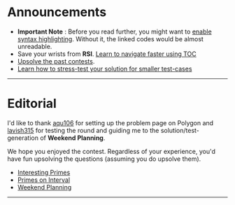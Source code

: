 # Announcements
* **Important Note** : Before you read further, you might want to [enable syntax highlighting](../../documentation/documentation.md). Without it, the linked codes would be almost unreadable. 
* Save your wrists from **RSI**. [Learn to navigate faster using TOC](../../documentation/faster-navigation.md)
* [Upsolve the past contests](../../invitation-link/invitation-link.md).
* [Learn how to stress-test your solution for smaller test-cases](../../documentation/stress-testing.md)

----

# Editorial

I'd like to thank [aqu106](https://github.com/aqu106) for setting up the problem page on Polygon and [lavish315](https://codeforces.com/profile/lavish315) for testing the round and guiding me to the solution/test-generation of **Weekend Planning**.

We hope you enjoyed the contest. Regardless of your experience, you'd have fun upsolving the questions (assuming you do upsolve them).

* [Interesting Primes](interesting-prime/interesting-prime.md)
* [Primes on Interval](find-primes/find-primes.md)
* [Weekend Planning](weekend-planning/weekend-planning.md)

----
